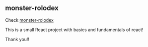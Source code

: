 ## monster-rolodex

Check [monster-rolodex](https://eldernobrega.github.io/monster-rolodex/)

This is a small React project with basics and fundamentals of react!

Thank you!!
